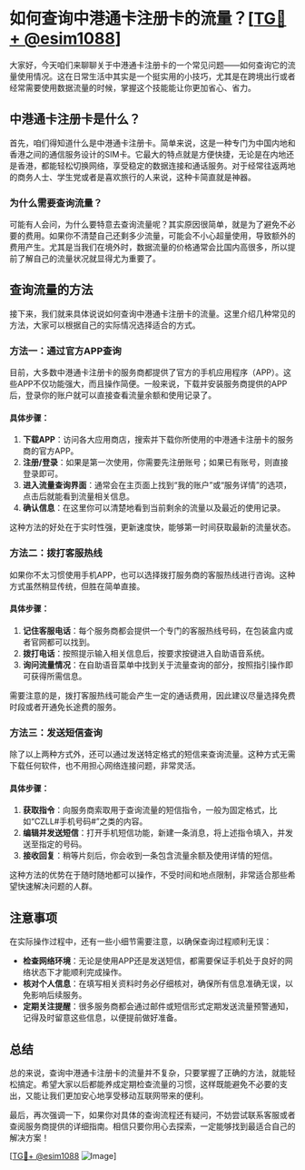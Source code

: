 # 如何查询中港通卡注册卡的流量？[[TG💪+ @esim1088](https://t.me/s/esim1088)]

大家好，今天咱们来聊聊关于中港通卡注册卡的一个常见问题——如何查询它的流量使用情况。这在日常生活中其实是一个挺实用的小技巧，尤其是在跨境出行或者经常需要使用数据流量的时候，掌握这个技能能让你更加省心、省力。

## 中港通卡注册卡是什么？

首先，咱们得知道什么是中港通卡注册卡。简单来说，这是一种专门为中国内地和香港之间的通信服务设计的SIM卡。它最大的特点就是方便快捷，无论是在内地还是香港，都能轻松切换网络，享受稳定的数据连接和通话服务。对于经常往返两地的商务人士、学生党或者是喜欢旅行的人来说，这种卡简直就是神器。

### 为什么需要查询流量？

可能有人会问，为什么要特意去查询流量呢？其实原因很简单，就是为了避免不必要的费用。如果你不清楚自己还剩多少流量，可能会不小心超量使用，导致额外的费用产生。尤其是当我们在境外时，数据流量的价格通常会比国内高很多，所以提前了解自己的流量状况就显得尤为重要了。

## 查询流量的方法

接下来，我们就来具体说说如何查询中港通卡注册卡的流量。这里介绍几种常见的方法，大家可以根据自己的实际情况选择适合的方式。

### 方法一：通过官方APP查询

目前，大多数中港通卡注册卡的服务商都提供了官方的手机应用程序（APP）。这些APP不仅功能强大，而且操作简便。一般来说，下载并安装服务商提供的APP后，登录你的账户就可以直接查看流量余额和使用记录了。

#### 具体步骤：
1. **下载APP**：访问各大应用商店，搜索并下载你所使用的中港通卡注册卡的服务商的官方APP。
2. **注册/登录**：如果是第一次使用，你需要先注册账号；如果已有账号，则直接登录即可。
3. **进入流量查询界面**：通常会在主页面上找到“我的账户”或“服务详情”的选项，点击后就能看到流量相关信息。
4. **确认信息**：在这里你可以清楚地看到当前剩余的流量以及最近的使用记录。

这种方法的好处在于实时性强，更新速度快，能够第一时间获取最新的流量状态。

### 方法二：拨打客服热线

如果你不太习惯使用手机APP，也可以选择拨打服务商的客服热线进行咨询。这种方式虽然稍显传统，但胜在简单直接。

#### 具体步骤：
1. **记住客服电话**：每个服务商都会提供一个专门的客服热线号码，在包装盒内或者官网都可以找到。
2. **拨打电话**：按照提示输入相关信息后，按要求按键进入自助语音系统。
3. **询问流量情况**：在自助语音菜单中找到关于流量查询的部分，按照指引操作即可获得所需信息。

需要注意的是，拨打客服热线可能会产生一定的通话费用，因此建议尽量选择免费时段或者开通免长途费的服务。

### 方法三：发送短信查询

除了以上两种方式外，还可以通过发送特定格式的短信来查询流量。这种方式无需下载任何软件，也不用担心网络连接问题，非常灵活。

#### 具体步骤：
1. **获取指令**：向服务商索取用于查询流量的短信指令，一般为固定格式，比如“CZLL#手机号码#”之类的内容。
2. **编辑并发送短信**：打开手机短信功能，新建一条消息，将上述指令填入，并发送至指定的号码。
3. **接收回复**：稍等片刻后，你会收到一条包含流量余额及使用详情的短信。

这种方法的优势在于随时随地都可以操作，不受时间和地点限制，非常适合那些希望快速解决问题的人群。

## 注意事项

在实际操作过程中，还有一些小细节需要注意，以确保查询过程顺利无误：

- **检查网络环境**：无论是使用APP还是发送短信，都需要保证手机处于良好的网络状态下才能顺利完成操作。
- **核对个人信息**：在填写相关资料时务必仔细核对，确保所有信息准确无误，以免影响后续服务。
- **定期关注提醒**：很多服务商都会通过邮件或短信形式定期发送流量预警通知，记得及时留意这些信息，以便提前做好准备。

## 总结

总的来说，查询中港通卡注册卡的流量并不复杂，只要掌握了正确的方法，就能轻松搞定。希望大家以后都能养成定期检查流量的习惯，这样既能避免不必要的支出，又能让我们更加安心地享受移动互联网带来的便利。

最后，再次强调一下，如果你对具体的查询流程还有疑问，不妨尝试联系客服或者查阅服务商提供的详细指南。相信只要你用心去探索，一定能够找到最适合自己的解决方案！

[[TG💪+ @esim1088](https://t.me/s/esim1088) ![Image](https://i.postimg.cc/4NQfJmqS/Snipaste-2025-05-13-00-14-12.png)]
